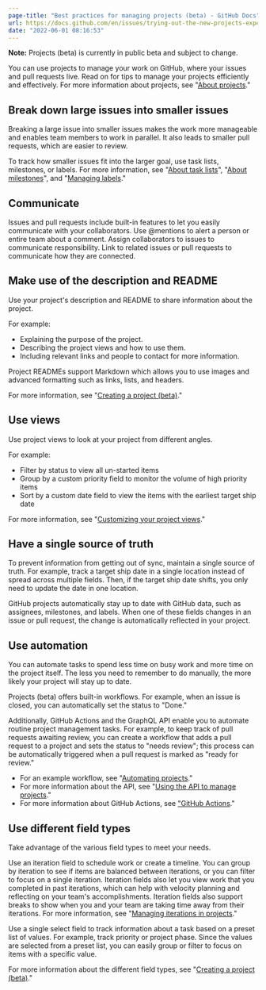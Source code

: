 ```yaml
---
page-title: "Best practices for managing projects (beta) - GitHub Docs"
url: https://docs.github.com/en/issues/trying-out-the-new-projects-experience/best-practices-for-managing-projects
date: "2022-06-01 08:16:53"
---
```

**Note:** Projects (beta) is currently in public beta and subject to change.

You can use projects to manage your work on GitHub, where your issues and pull requests live. Read on for tips to manage your projects efficiently and effectively. For more information about projects, see "[About projects](https://docs.github.com/en/issues/trying-out-the-new-projects-experience/about-projects)."

## [](https://docs.github.com/en/issues/trying-out-the-new-projects-experience/best-practices-for-managing-projects#break-down-large-issues-into-smaller-issues)Break down large issues into smaller issues

Breaking a large issue into smaller issues makes the work more manageable and enables team members to work in parallel. It also leads to smaller pull requests, which are easier to review.

To track how smaller issues fit into the larger goal, use task lists, milestones, or labels. For more information, see "[About task lists](https://docs.github.com/en/issues/tracking-your-work-with-issues/creating-issues/about-task-lists)", "[About milestones](https://docs.github.com/en/issues/using-labels-and-milestones-to-track-work/about-milestones)", and "[Managing labels](https://docs.github.com/en/issues/using-labels-and-milestones-to-track-work/managing-labels)."

## [](https://docs.github.com/en/issues/trying-out-the-new-projects-experience/best-practices-for-managing-projects#communicate)Communicate

Issues and pull requests include built-in features to let you easily communicate with your collaborators. Use @mentions to alert a person or entire team about a comment. Assign collaborators to issues to communicate responsibility. Link to related issues or pull requests to communicate how they are connected.

## [](https://docs.github.com/en/issues/trying-out-the-new-projects-experience/best-practices-for-managing-projects#make-use-of-the-description-and-readme)Make use of the description and README

Use your project's description and README to share information about the project.

For example:

-   Explaining the purpose of the project.
-   Describing the project views and how to use them.
-   Including relevant links and people to contact for more information.

Project READMEs support Markdown which allows you to use images and advanced formatting such as links, lists, and headers.

For more information, see "[Creating a project (beta)](https://docs.github.com/en/issues/trying-out-the-new-projects-experience/creating-a-project#updating-your-project-description-and-readme)."

## [](https://docs.github.com/en/issues/trying-out-the-new-projects-experience/best-practices-for-managing-projects#use-views)Use views

Use project views to look at your project from different angles.

For example:

-   Filter by status to view all un-started items
-   Group by a custom priority field to monitor the volume of high priority items
-   Sort by a custom date field to view the items with the earliest target ship date

For more information, see "[Customizing your project views](https://docs.github.com/en/issues/trying-out-the-new-projects-experience/customizing-your-project-views)."

## [](https://docs.github.com/en/issues/trying-out-the-new-projects-experience/best-practices-for-managing-projects#have-a-single-source-of-truth)Have a single source of truth

To prevent information from getting out of sync, maintain a single source of truth. For example, track a target ship date in a single location instead of spread across multiple fields. Then, if the target ship date shifts, you only need to update the date in one location.

GitHub projects automatically stay up to date with GitHub data, such as assignees, milestones, and labels. When one of these fields changes in an issue or pull request, the change is automatically reflected in your project.

## [](https://docs.github.com/en/issues/trying-out-the-new-projects-experience/best-practices-for-managing-projects#use-automation)Use automation

You can automate tasks to spend less time on busy work and more time on the project itself. The less you need to remember to do manually, the more likely your project will stay up to date.

Projects (beta) offers built-in workflows. For example, when an issue is closed, you can automatically set the status to "Done."

Additionally, GitHub Actions and the GraphQL API enable you to automate routine project management tasks. For example, to keep track of pull requests awaiting review, you can create a workflow that adds a pull request to a project and sets the status to "needs review"; this process can be automatically triggered when a pull request is marked as "ready for review."

-   For an example workflow, see "[Automating projects](https://docs.github.com/en/issues/trying-out-the-new-projects-experience/automating-projects)."
-   For more information about the API, see "[Using the API to manage projects](https://docs.github.com/en/issues/trying-out-the-new-projects-experience/using-the-api-to-manage-projects)."
-   For more information about GitHub Actions, see ["GitHub Actions](https://docs.github.com/en/actions)."

## [](https://docs.github.com/en/issues/trying-out-the-new-projects-experience/best-practices-for-managing-projects#use-different-field-types)Use different field types

Take advantage of the various field types to meet your needs.

Use an iteration field to schedule work or create a timeline. You can group by iteration to see if items are balanced between iterations, or you can filter to focus on a single iteration. Iteration fields also let you view work that you completed in past iterations, which can help with velocity planning and reflecting on your team's accomplishments. Iteration fields also support breaks to show when you and your team are taking time away from their iterations. For more information, see "[Managing iterations in projects](https://docs.github.com/en/issues/trying-out-the-new-projects-experience/managing-iterations)."

Use a single select field to track information about a task based on a preset list of values. For example, track priority or project phase. Since the values are selected from a preset list, you can easily group or filter to focus on items with a specific value.

For more information about the different field types, see "[Creating a project (beta)](https://docs.github.com/en/issues/trying-out-the-new-projects-experience/creating-a-project#adding-custom-fields)."